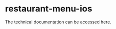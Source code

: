 # restaurant-menu-ios

The technical documentation can be accessed [here](https://docs.google.com/document/d/1UZKXV9-zoByAQTksRGhK6lLc5qOhScPa-e9ujiZACeA/edit?usp=sharing).

